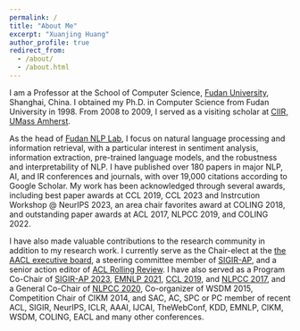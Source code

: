 ```yaml
---
permalink: /
title: "About Me"
excerpt: "Xuanjing Huang"
author_profile: true
redirect_from: 
  - /about/
  - /about.html
---
```

I am a Professor at the School of Computer Science, [Fudan University](http://www.fudan.edu.cn/en/), Shanghai, China. I obtained my Ph.D. in Computer Science from Fudan University in 1998. From 2008 to 2009, I served as a visiting scholar at [CIIR, UMass Amherst](https://ciir.cs.umass.edu/).

As the head of [Fudan NLP Lab](https://nlp.fudan.edu.cn/nlpen/main.htm), I focus on natural language processing and information retrieval, with a particular interest in sentiment analysis, information extraction, pre-trained language models, and the robustness and interpretability of NLP. I have published over 180 papers in major NLP, AI, and IR conferences and journals, with over 19,000 citations according to Google Scholar. My work has been acknowledged through several awards, including best paper awards at CCL 2019, CCL 2023 and Instrcution Workshop @ NeurIPS 2023, an area chair favorites award at COLING 2018, and outstanding paper awards at ACL 2017, NLPCC 2019, and COLING 2022.

I have also made valuable contributions to the research community in addition to my research work. I currently serve as the Chair-elect at the [the AACL executive board](https://aaclweb.org/officers/index.html), a steering committee member of [SIGIR-AP](http://www.sigir-ap.org/), and a senior action editor of [ACL Rolling Review](https://aclrollingreview.org). I have also served as a Program Co-Chair of [SIGIR-AP 2023](http://www.sigir-ap.org/sigir-ap-2023/), [EMNLP 2021](http://2021.emnlp.org), [CCL 2019](http://www.cips-cl.org/static/CCL2019/en/index.html), and [NLPCC 2017](http://tcci.ccf.org.cn/conference/2017/index.php), and a General Co-Chair of [NLPCC 2020](http://tcci.ccf.org.cn/conference/2020/), Co-organizer of WSDM 2015, Competition Chair of CIKM 2014, and SAC, AC, SPC or PC member of recent ACL, SIGIR, NeurIPS, ICLR, AAAI, IJCAI, TheWebConf, KDD, EMNLP, CIKM, WSDM, COLING, EACL and many other conferences.
